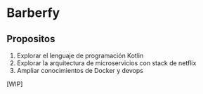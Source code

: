 # Barberfy


## Propositos

1. Explorar el lenguaje de programación Kotlin
2. Explorar la arquitectura de microservicios con stack de netflix
3. Ampliar conocimientos de Docker y devops


[WIP]

